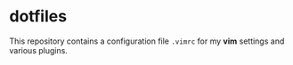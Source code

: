 # dotfiles

This repository contains a configuration file `.vimrc` for my **vim** settings and various plugins.
